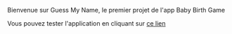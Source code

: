 Bienvenue sur Guess My Name, le premier projet de l'app Baby Birth Game


Vous pouvez tester l'application en cliquant sur [ce lien](https://lordthi.github.io/babybirthgames/)
